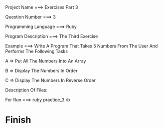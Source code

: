 Project Name ===> Exercises Part 3

Question Number ===> 3

Programming Language ===> Ruby

Program Description ===> The Third Exercise

Example ===> Write A Program That Takes 5 Numbers From The User And Performs The Following Tasks

A => Put All The Numbers Into An Array

B => Display The Numbers In Order

C => Display The Numbers In Reverse Order

Description Of Files:

For Run ===> ruby practice_3.rb

# Finish
